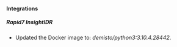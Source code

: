 #### Integrations
##### Rapid7 InsightIDR
- Updated the Docker image to: *demisto/python3:3.10.4.28442*.
